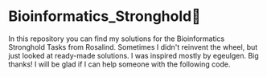 # Bioinformatics_Stronghold🏫
In this repository you can find my solutions for the Bioinformatics Stronghold Tasks from Rosalind.
Sometimes I didn't reinvent the wheel, but just looked at ready-made solutions.
I was inspired mostly by egeulgen. Big thanks!
I will be glad if I can help someone with the following code.
